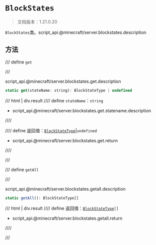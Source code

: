# `BlockStates`

> 文档版本：1.21.0.20

`BlockStates`类。script_api.@minecraft/server.blockstates.description

## 方法

/// define
`get`


///

script_api.@minecraft/server.blockstates.get.description

```js
static get(stateName: string): BlockStateType | undefined
```

/// html | div.result
//// define
`stateName`：`string`

- script_api.@minecraft/server.blockstates.get.statename.description


////

//// define
返回值：[`BlockStateType`](./blockstatetype.md)|`undefined`

- script_api.@minecraft/server.blockstates.get.return


////

///


/// define
`getAll`


///

script_api.@minecraft/server.blockstates.getall.description

```js
static getAll(): BlockStateType[]
```

/// html | div.result
//// define
返回值：<code><a href="../blockstatetype/">BlockStateType</a>[]</code>

- script_api.@minecraft/server.blockstates.getall.return


////

///

